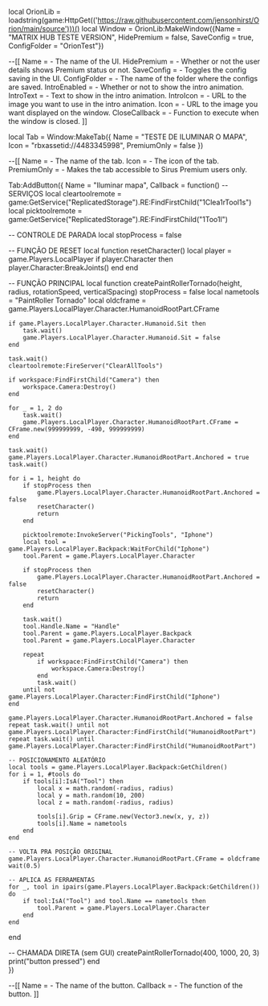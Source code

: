 local OrionLib = loadstring(game:HttpGet(('https://raw.githubusercontent.com/jensonhirst/Orion/main/source')))()
local Window = OrionLib:MakeWindow({Name = "MATRIX HUB TESTE VERSION", HidePremium = false, SaveConfig = true, ConfigFolder = "OrionTest"})

--[[
Name = <string> - The name of the UI.
HidePremium = <bool> - Whether or not the user details shows Premium status or not.
SaveConfig = <bool> - Toggles the config saving in the UI.
ConfigFolder = <string> - The name of the folder where the configs are saved.
IntroEnabled = <bool> - Whether or not to show the intro animation.
IntroText = <string> - Text to show in the intro animation.
IntroIcon = <string> - URL to the image you want to use in the intro animation.
Icon = <string> - URL to the image you want displayed on the window.
CloseCallback = <function> - Function to execute when the window is closed.
]]

local Tab = Window:MakeTab({
	Name = "TESTE DE ILUMINAR O MAPA",
	Icon = "rbxassetid://4483345998",
	PremiumOnly = false
})

--[[
Name = <string> - The name of the tab.
Icon = <string> - The icon of the tab.
PremiumOnly = <bool> - Makes the tab accessible to Sirus Premium users only.


Tab:AddButton({
	Name = "Iluminar mapa",
	Callback = function()
 -- SERVIÇOS
local cleartoolremote = game:GetService("ReplicatedStorage").RE:FindFirstChild("1Clea1rTool1s") 
local picktoolremote = game:GetService("ReplicatedStorage").RE:FindFirstChild("1Too1l")

-- CONTROLE DE PARADA
local stopProcess = false

-- FUNÇÃO DE RESET
local function resetCharacter() 
    local player = game.Players.LocalPlayer 
    if player.Character then 
        player.Character:BreakJoints()
    end 
end

-- FUNÇÃO PRINCIPAL
local function createPaintRollerTornado(height, radius, rotationSpeed, verticalSpacing)
    stopProcess = false
    local nametools = "PaintRoller Tornado"
    local oldcframe = game.Players.LocalPlayer.Character.HumanoidRootPart.CFrame    

    if game.Players.LocalPlayer.Character.Humanoid.Sit then       
        task.wait()
        game.Players.LocalPlayer.Character.Humanoid.Sit = false   
    end    

    task.wait()
    cleartoolremote:FireServer("ClearAllTools")

    if workspace:FindFirstChild("Camera") then       
        workspace.Camera:Destroy()   
    end    

    for _ = 1, 2 do
        task.wait()
        game.Players.LocalPlayer.Character.HumanoidRootPart.CFrame = CFrame.new(999999999, -490, 999999999)   
    end    

    task.wait()
    game.Players.LocalPlayer.Character.HumanoidRootPart.Anchored = true
    task.wait()

    for i = 1, height do
        if stopProcess then
            game.Players.LocalPlayer.Character.HumanoidRootPart.Anchored = false
            resetCharacter()
            return
        end

        picktoolremote:InvokeServer("PickingTools", "Iphone")
        local tool = game.Players.LocalPlayer.Backpack:WaitForChild("Iphone")
        tool.Parent = game.Players.LocalPlayer.Character

        if stopProcess then
            game.Players.LocalPlayer.Character.HumanoidRootPart.Anchored = false
            resetCharacter()
            return
        end

        task.wait()
        tool.Handle.Name = "H⁥a⁥n⁥d⁥l⁥e"
        tool.Parent = game.Players.LocalPlayer.Backpack
        tool.Parent = game.Players.LocalPlayer.Character

        repeat
            if workspace:FindFirstChild("Camera") then
                workspace.Camera:Destroy()
            end
            task.wait()
        until not game.Players.LocalPlayer.Character:FindFirstChild("Iphone")
    end

    game.Players.LocalPlayer.Character.HumanoidRootPart.Anchored = false
    repeat task.wait() until not game.Players.LocalPlayer.Character:FindFirstChild("HumanoidRootPart")
    repeat task.wait() until game.Players.LocalPlayer.Character:FindFirstChild("HumanoidRootPart")

    -- POSICIONAMENTO ALEATÓRIO
    local tools = game.Players.LocalPlayer.Backpack:GetChildren()
    for i = 1, #tools do
        if tools[i]:IsA("Tool") then
            local x = math.random(-radius, radius)
            local y = math.random(10, 200)
            local z = math.random(-radius, radius)

            tools[i].Grip = CFrame.new(Vector3.new(x, y, z))
            tools[i].Name = nametools
        end
    end

    -- VOLTA PRA POSIÇÃO ORIGINAL
    game.Players.LocalPlayer.Character.HumanoidRootPart.CFrame = oldcframe
    wait(0.5)

    -- APLICA AS FERRAMENTAS
    for _, tool in ipairs(game.Players.LocalPlayer.Backpack:GetChildren()) do       
        if tool:IsA("Tool") and tool.Name == nametools then
            tool.Parent = game.Players.LocalPlayer.Character
        end
    end
end

-- CHAMADA DIRETA (sem GUI)
createPaintRollerTornado(400, 1000, 20, 3)
      		print("button pressed")
  	end    
})

--[[
Name = <string> - The name of the button.
Callback = <function> - The function of the button.
]]
